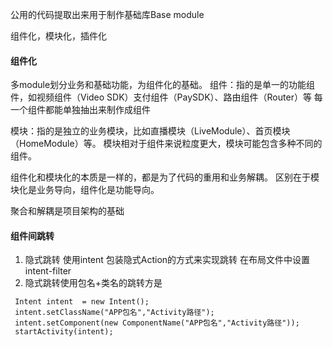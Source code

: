 公用的代码提取出来用于制作基础库Base module

组件化，模块化，插件化

#### 组件化
多module划分业务和基础功能，为组件化的基础。
组件：指的是单一的功能组件，如视频组件（Video SDK）支付组件（PaySDK）、路由组件（Router）等
每一个组件都能单独抽出来制作成组件

模块：指的是独立的业务模块，比如直播模块（LiveModule）、首页模块（HomeModule）等。
模块相对于组件来说粒度更大，模块可能包含多种不同的组件。

组件化和模块化的本质是一样的，都是为了代码的重用和业务解耦。
区别在于模块化是业务导向，组件化是功能导向。

聚合和解耦是项目架构的基础

#### 组件间跳转
1. 隐式跳转 使用intent 包装隐式Action的方式来实现跳转 在布局文件中设置intent-filter
2. 隐式跳转使用包名+类名的跳转方是

```
 Intent intent  = new Intent();
 intent.setClassName("APP包名","Activity路径");
 intent.setComponent(new ComponentName("APP包名","Activity路径"));
 startActivity(intent);

```